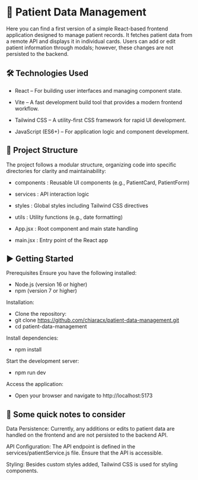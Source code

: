 # 🏥 Patient Data Management

Here you can find a first version of a simple React-based frontend application designed to manage patient records. 
It fetches patient data from a remote API and displays it in individual cards. Users can add or edit patient information through modals; however, these changes are not persisted to the backend.

## 🛠 Technologies Used

- React – For building user interfaces and managing component state.

- Vite – A fast development build tool that provides a modern frontend workflow.

- Tailwind CSS – A utility-first CSS framework for rapid UI development.

- JavaScript (ES6+) – For application logic and component development.

## 📁 Project Structure

The project follows a modular structure, organizing code into specific directories for clarity and maintainability:

- components : Reusable UI components (e.g., PatientCard, PatientForm)

- services : API interaction logic

- styles : Global styles including Tailwind CSS directives

- utils : Utility functions (e.g., date formatting)

- App.jsx : Root component and main state handling

- main.jsx : Entry point of the React app

## ▶️ Getting Started

Prerequisites
Ensure you have the following installed:

- Node.js (version 16 or higher)
- npm (version 7 or higher)

Installation: 
- Clone the repository:
- git clone https://github.com/chiaracx/patient-data-management.git
- cd patient-data-management

Install dependencies:
- npm install

Start the development server:
- npm run dev

Access the application:
- Open your browser and navigate to http://localhost:5173


## 📌 Some quick notes to consider

Data Persistence: Currently, any additions or edits to patient data are handled on the frontend and are not persisted to the backend API.

API Configuration: The API endpoint is defined in the services/patientService.js file. Ensure that the API is accessible.

Styling: Besides custom styles added, Tailwind CSS is used for styling components.

